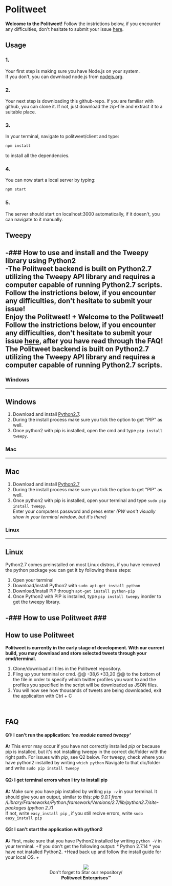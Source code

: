 # Politweet #
<strong> Welcome to the Politweet!</strong> Follow the instrictions below, if you encounter any difficulties, don't hesitate to submit your issue [here](https://github.com/femosc2/politweet/issues).
<br>

## Usage ##
### 1.
Your first step is making sure you have Node.js on your system.<br>If you don't, you can download node.js from [nodejs.org](https://nodejs.org/en/).

### 2.
Your next step is downloading this github-repo. If you are familiar with github, you can clone it. If not, just download the zip-file and extract it to a suitable place.

### 3.
In your terminal, navigate to politweet/client and type:
```bash
npm install
```
to install all the dependencies.

### 4.
You can now start a local server by typing:
```bash
npm start
```

### 5.
The server should start on localhost:3000 automatically, if it doesn't, you can navigate to it manually.


## Tweepy
-### How to use and install and the Tweepy library using Python2 <br>
-<strong>The Politweet backend is built on Python2.7 utilizing the Tweepy API library and requires a computer capable of running Python2.7 scripts. Follow the instrictions below, if you encounter any difficulties, don't hesitate to submit your issue! <br> Enjoy the Politweet!</strong>
+<strong> Welcome to the Politweet!</strong> Follow the instrictions below, if you encounter any difficulties, don't hesitate to submit your issue [here](https://github.com/femosc2/politweet/issues), after you have read through the FAQ! The Politweet backend is built on Python2.7 utilizing the Tweepy API library and requires a computer capable of running Python2.7 scripts.
<br>
-
### Windows ###
--------------
## Windows ##
1. Download and install [Python2.7](https://www.python.org/downloads/release/python-2714/).
2. During the install process make sure you tick the option to get "PIP" as well.
3. Once python2 with pip is installed, open the cmd and type ```pip install tweepy```.

### Mac ###
--------------
## Mac ##
1. Download and install [Python2.7](https://www.python.org/downloads/release/python-2714/)
2. During the install process make sure you tick the option to get "PIP" as well.
3. Once python2 with pip is installed, open your terminal and type
```sudo pip install tweepy```.
<br>Enter your computers password and press enter <em>(PW won't visually show in your terminal window, but it's there)</em>

### Linux ###
--------------
## Linux ##
Python2.7 comes preinstalled on most Linux distros, if you have removed the python package you can get it by following these steps:
1. Open your terminal
2. Download/install Python2 with ```sudo apt-get install python```
2. Download/install PIP through ```apt-get install python-pip```
3. Once Python2 with PIP is installed, type ```pip install tweepy``` inorder to get the tweepy library.

-### How to use Politweet ###
-------------
## How to use Politweet ##
<strong>Politweet is currently in the early stage of development. With our current build, you may download and store selected tweets through your cmd/terminal.</strong>
1. Clone/download all files in the Politweet repository.
2. Fling up your terminal or cmd.
@@ -38,6 +33,20 @@ to the bottom of the file in order to specify which twitter profiles you want to
and the profiles you specified in the script will be downloaded as JSON files.
6. You will now see how thousands of tweets are being downloaded, exit the applicaiton with Ctrl + C
<br>

## FAQ ##

#### Q1: I can't run the application: *'no module named tweepy'* ####
<strong>A:</strong>  This error may occur if you have not correctly installed *pip* or because pip is installed, but it's not installing tweepy in the correct dic/folder with the right path. For issues with *pip*, see Q2 below. For tweepy, check where you have python2 installed by writing ```which python``` Navigate to that dic/folder and write ```sudo pip install tweepy```

#### Q2: I get terminal errors when I try to install pip ####
<strong>A:</strong>  Make sure you have pip installed by writing ```pip -v``` in your terminal. It should give you an output, similar to this: *pip 9.0.1 from /Library/Frameworks/Python.framework/Versions/2.7/lib/python2.7/site-packages (python 2.7)*<br> If not, write ```easy_install pip``` , if you still recive errors, write ```sudo easy_install pip```

#### Q3: I can't start the application with python2 ####
<strong>A:</strong> First, make sure that you have Python2 installed by writing ```python -V``` in your terminal.
+If you don't get the following output: * Python 2.7.14 * you have not installed Python2.
+Head back up and follow the install guide for your local OS.
+
<p align="center">
  <img src="https://thumbs.gfycat.com/HorribleNeglectedGrassspider-size_restricted.gif"><br>
  Don't forget to Star our repository/ <br>
  <strong>Politweet Enterprises™</strong>
</p>

